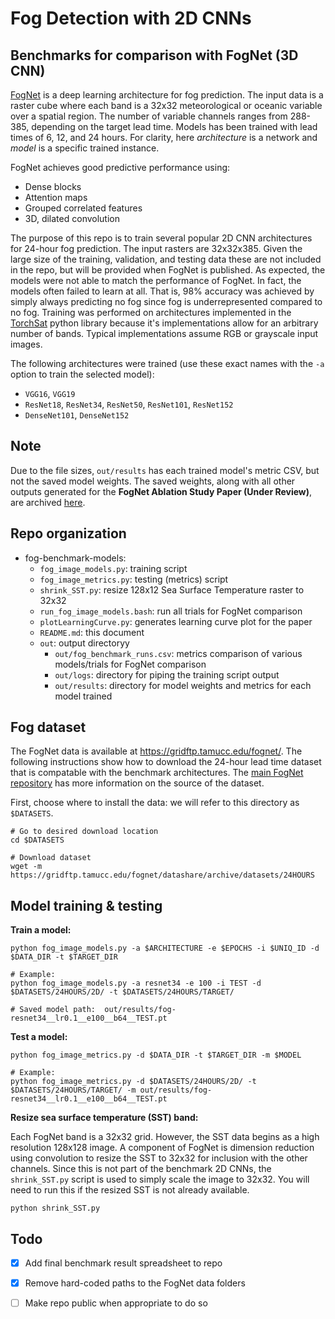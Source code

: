 # Fog Detection with 2D CNNs
## Benchmarks for comparison with FogNet (3D CNN)

[FogNet](https://gridftp.tamucc.edu/fognet/) is a deep learning architecture for fog prediction. The input data is a raster cube where each band is a 32x32 meteorological or oceanic variable over a spatial region. The number of variable channels ranges from 288-385, depending on the target lead time. Models has been trained with lead times of 6, 12, and 24 hours. 
For clarity, here _architecture_ is a network and _model_ is a specific trained instance. 

FogNet achieves good predictive performance using:

- Dense blocks
- Attention maps
- Grouped correlated features
- 3D, dilated convolution

The purpose of this repo is to train several popular 2D CNN architectures for 24-hour fog prediction. The input rasters are 32x32x385. Given the large size of the training, validation, and testing data these are not included in the repo, but will be provided when FogNet is published. As expected, the models were not able to match the performance of FogNet. In fact, the models often failed to learn at all. That is, 98% accuracy was achieved by simply always predicting no fog since fog is underrepresented compared to no fog. Training was performed on architectures implemented in the [TorchSat](https://github.com/sshuair/torchsat) python library because it's implementations allow for an arbitrary number of bands. Typical implementations assume RGB or grayscale input images. 

The following architectures were trained (use these exact names with the `-a` option to train the selected model):

- `VGG16`, `VGG19`
- `ResNet18`, `ResNet34`, `ResNet50`, `ResNet101`, `ResNet152`
- `DenseNet101`, `DenseNet152`

## Note

Due to the file sizes, `out/results` has each trained model's metric CSV, but not the saved model weights. 
The saved weights, along with all other outputs generated for the **FogNet Ablation Study Paper (Under Review)**, are archived [here](https://gridftp.tamucc.edu/fognet/datashare/archive/2D_benchmarks/fog_benchmark_models_outputs-02132022.tar.gz).

## Repo organization

- fog-benchmark-models:
	- `fog_image_models.py`: training script
	- `fog_image_metrics.py`: testing (metrics) script
	- `shrink_SST.py`: resize 128x12 Sea Surface Temperature raster to 32x32
	- `run_fog_image_models.bash`: run all trials for FogNet comparison
	- `plotLearningCurve.py`: generates learning curve plot for the paper
	- `README.md`: this document
	- `out`: output directoryy
		- `out/fog_benchmark_runs.csv`: metrics comparison of various models/trials for FogNet comparison
		- `out/logs`: directory for piping the training script output
		- `out/results`: directory for model weights and metrics for each model trained


## Fog dataset

The FogNet data is available at https://gridftp.tamucc.edu/fognet/.
The following instructions show how to download the 24-hour lead time dataset that is compatable with the benchmark architectures. 
The [main FogNet repository](https://github.com/conrad-blucher-institute/FogNet) has more information on the source of the dataset. 

First, choose where to install the data: we will refer to this directory as `$DATASETS`.
    
    # Go to desired download location
    cd $DATASETS

    # Download dataset
    wget -m https://gridftp.tamucc.edu/fognet/datashare/archive/datasets/24HOURS


## Model training & testing

**Train a model:**

    python fog_image_models.py -a $ARCHITECTURE -e $EPOCHS -i $UNIQ_ID -d $DATA_DIR -t $TARGET_DIR

    # Example:
    python fog_image_models.py -a resnet34 -e 100 -i TEST -d $DATASETS/24HOURS/2D/ -t $DATASETS/24HOURS/TARGET/
    
    # Saved model path:  out/results/fog-resnet34__lr0.1__e100__b64__TEST.pt

**Test a model:**

    python fog_image_metrics.py -d $DATA_DIR -t $TARGET_DIR -m $MODEL 

    # Example:
    python fog_image_metrics.py -d $DATASETS/24HOURS/2D/ -t $DATASETS/24HOURS/TARGET/ -m out/results/fog-resnet34__lr0.1__e100__b64__TEST.pt


**Resize sea surface temperature (SST) band:**

Each FogNet band is a 32x32 grid. However, the SST data begins as a high resolution 128x128 image.
A component of FogNet is dimension reduction using convolution to resize the SST to 32x32 for inclusion with the other channels. 
Since this is not part of the benchmark 2D CNNs, the `shrink_SST.py` script is used to simply scale the image to 32x32.
You will need to run this if the resized SST is not already available.

    python shrink_SST.py

## Todo 

- [X] Add final benchmark result spreadsheet to repo
- [X] Remove hard-coded paths to the FogNet data folders
- [ ] Make repo public when appropriate to do so

